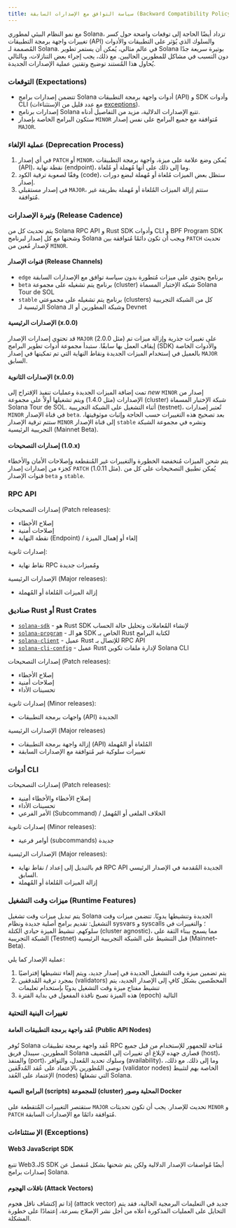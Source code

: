 ```yaml
---
title: سياسة التوافق مع الإصدارات السابقة (Backward Compatibility Policy)
---
```


مع نمو النظام البيئي لمطوري Solana، تزداد أيضًا الحاجة إلى توقعات واضحة حول كسر تغييرات واجهة برمجة التطبيقات (API) والسلوك الذي يُؤثر على التطبيقات والأدوات المُصممة لـ Solana. في عالم مثالي، يُمكن أن يستمر تطوير Solana بوتيرة سريعة جدًا دون التسبب في مشاكل للمطورين الحاليين. مع ذلك، يجب إجراء بعض التنازلات، وبالتالي يُحاول هذا المُستند توضيح وتقنين عملية الإصدارات الجديدة.

### التوقعات (Expectations)

- تتضمن إصدارات برامج Solana أدوات واجهة برمجة التطبيقات (API) و SDK وأدوات CLI (مع عدد قليل من الإستثناءات [exceptions](#exceptions)).
- إصدارات برنامج Solana تتبع الإصدارات الدلالية، مزيد من التفاصيل أدناه.
- ستكون البرامج الخاصة بإصدار `MINOR` مُتوافقة مع جميع البرامج على نفس إصدار `MAJOR`.

### عملية الإلغاء (Deprecation Process)

1. في أي إصدار `PATCH` أو `MINOR`، يُمكن وضع علامة على ميزة، واجهة برمجة التطبيقات (API)، نقطة نهاية (endpoint)، وما إلى ذلك على أنها مُهملة أو مُلغاة.
2. وفقًا لصعوبة ترقية الكود (code)، ستظل بعض الميزات مُلغاة أو مُهملة لبضع دورات إصدار.
3. في إصدار مستقبلي `MAJOR`، ستتم إزالة الميزات المُلغاة أو مُهملة بطريقة غير مُتوافقة.

### وتيرة الإصدارات (Release Cadence)

يتم تحديث كل من Solana RPC API و Rust SDK وأدوات CLI و BPF Program SDK وشحنها مع كل إصدار لبرنامج Solana ويجب أن تكون دائمًا مُتوافقة بين `PATCH` تحديث لإصدار مُعين من `MINOR`.

#### قنوات الإصدار (Release Channels)

- `edge` برنامج يحتوي على ميزات مُتطورة بدون سياسة توافق مع الإصدارات السابقة
- `beta` برنامج يتم تشغيله على مجموعة (cluster) شبكة الإختبار المسماة Solana Tour de SOL
- `stable` برنامج يتم تشغيله على مجموعتي (clusters) كل من الشبكة التجريبية الرئيسية لـ Solana وشبكة المطورين أو الـ Devnet

#### الإصدارات الرئيسية (x.0.0)

قد تحتوي إصدارات الإصدار `MAJOR` (مثل 2.0.0) على تغييرات جذرية وإزالة ميزات تم إيقاف العمل بها سابقًا. ستبدأ مجموعة أدوات تطوير البرامج (SDK) والأدوات الخاصة بالعميل في إستخدام الميزات الجديدة ونقاط النهاية التي تم تمكينها في إصدار `MAJOR` السابق.

#### الإصدارات الثانوية (x.0.0)

تمت إضافة الميزات الجديدة وعمليات تنفيذ الإقتراح إلى _new_ `MINOR` إصدار من الإصدارات (مثل 1.4.0) ويتم تشغيلها أولاً على مجموعة (cluster) شبكة الإختبار المسماة Solana Tour de SOL. أثناء التشغيل على الشبكة التجريبية (testnet)، تُعتبر إصدارات `MINOR` في قناة الإصدار `beta`. بعد تصحيح هذه التغييرات حسب الحاجة وإثبات موثوقيتها، ستتم ترقية الإصدار `MINOR` إلى قناة الإصدار `stable` ونشره في مجموعة الشبكة التجريبية الرئيسية (Mainnet Beta).

#### إصدارات التصحيحات (1.0.x)

يتم شحن الميزات مُنخفضة الخطورة والتغييرات غير المُنقطعة وإصلاحات الأمان والأخطاء كجزء من إصدارات إصدار ` PATCH ` (مثل 1.0.11). يُمكن تطبيق التصحيحات على كل من قنوات الإصدار `beta` و `stable`.

### RPC API

إصدارات التصحيحات (Patch releases):
- إصلاح الأخطاء
- إصلاحات أمنية
- نقطة النهاية (Endpoint) / إلغاء أو إهمال الميزة

إصدارات ثانوية:
- نقاط نهاية RPC ومُميزات جديدة

الإصدارات الرئيسية (Major releases):
- إزالة الميزات المُلغاة أو المُهملة

### صناديق Rust أو Rust Crates

* [`solana-sdk`](https://docs.rs/solana-sdk/) - هو Rust SDK لإنشاء المُعاملات وتحليل حالة الحساب
* [`solana-program`](https://docs.rs/solana-program/) - هو الـ SDK الخاص بـ Rust لكتابة البرامج
* [`solana-client`](https://docs.rs/solana-client/) - عميل Rust للإتصال بـ RPC API
* [`solana-cli-config`](https://docs.rs/solana-cli-config/) - عميل Rust لإدارة ملفات تكوين Solana CLI

إصدارات التصحيحات (Patch releases):
- إصلاح الأخطاء
- إصلاحات أمنية
- تحسينات الأداء

إصدارات ثانوية (Minor releases):
- واجهات برمجة التطبيقات (API) الجديدة

الإصدارات الرئيسية (Major releases)
- إزالة واجهة برمجة التطبيقات (API) المُلغاة أو المُهملة
- تغييرات سلوكية غير مُتوافقة مع الإصدارات السابقة

### أدوات CLI

إصدارات التصحيحات (Patch releases):
- إصلاح الأخطاء والأخطاء أمنية
- تحسينات الأداء
- الأمر الفرعي (Subcommand) / الخلاف الملغى أو المُهمل

إصدارات ثانوية (Minor releases):
- أوامر فرعية (subcommands) جديدة

الإصدارات الرئيسية (Major releases):
- قم بالتبديل إلى إعداد / نقاط نهاية RPC API الجديدة المُقدمة في الإصدار الرئيسي السابق.
- إزالة الميزات المُلغاة أو المُهملة

### ميزات وقت التشغيل (Runtime Features)

يتم تبديل ميزات وقت تشغيل Solana الجديدة وتنشيطها يدويًا. تتضمن ميزات وقت التشغيل: تقديم برامج أصلية جديدة ونظام sysvars و syscalls ؛ والتغييرات في سلوكهم. تنشيط الميزة حيادي الكتلة (cluster agnostic)، مما يسمح ببناء الثقة على الشبكة التجريبية (Testnet) قبل التنشيط على الشبكة التجريبية الرئيسية (Mainnet-Beta).

عملية الإصدار كما يلي:

1. يتم تضمين ميزة وقت التشغيل الجديدة في إصدار جديد، ويتم إلغاء تنشيطها إفتراضيًا
2. بمجرد ترقية المُدققين (validators) المحصِّصين بشكل كافٍ إلى الإصدار الجديد، يتم تنشيط مفتاح ميزة وقت التشغيل يدويًا بإستخدام تعليمات
3. هذه الميزة تصبح نافذة المفعول في بداية الفترة (epoch) التالية

### تغييرات البنية التحتية

#### عُقد واجهة برمجة التطبيقات العامة (Public API Nodes)

تُوفر Solana عُقد واجهة برمجة تطبيقات RPC مُتاحة للجمهور للإستخدام من قبل جميع المطورين. سيبذل فريق Solana قصارى جهده لإبلاغ أي تغييرات إلى المُضيف (host)، والمنفذ (port)، وسلوك تحديد المُعدل، والتوافر (availability)، وما إلى ذلك. مع ذلك، نوصي المُطورين بالإعتماد على عُقد المُدقّقين (validator nodes) الخاصة بهم لتثبيط الإعتماد على العُقد (nodes) التي تشغلها Solana.

#### البرامج النصية (scripts) للمجموعة (cluster) المحلية وصور Docker

ستقتصر التغييرات المُتقطعة على `MAJOR` تحديث للإصدار. يجب أن تكون تحديثات `MINOR` و `PATCH` مُتوافقة دائمًا مع الإصدارات السابقة.

### الإ ستثناءات (Exceptions)

#### Web3 JavaScript SDK

تتبع Web3.JS SDK أيضًا مُواصفات الإصدار الدلالية ولكن يتم شحنها بشكل مُنفصل عن إصدارات برامج Solana.

#### ناقلات الهجوم (Attack Vectors)

إذا تم إكتشاف ناقل هجوم (attack vector) جديد في التعليمات البرمجية الحالية، فقد يتم التحايل على العمليات المذكورة أعلاه من أجل نشر الإصلاح بسرعة، إعتمادًا على خطورة المشكلة.
